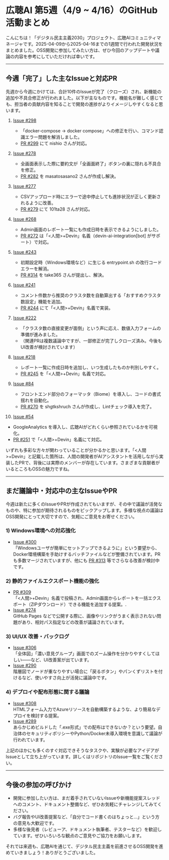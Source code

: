 # 広聴AI 第5週（4/9 ~ 4/16）のGitHub活動まとめ

こんにちは！「デジタル民主主義2030」プロジェクト、広聴AIコミュニティマネージャです。2025-04-09から2025-04-16までの1週間で行われた開発状況をまとめました。OSS開発に参加してみたい方は、ぜひ今回のアップデートや議論の内容を参考にしていただければ幸いです。

---
## 今週「完了」した主なIssueと対応PR

先週から今週にかけては、合計10件のIssueが完了（クローズ）され、新機能の追加や不具合修正が行われました。以下が主なものです。機能名が難しく感じても、担当者の貢献内容を知ることで開発の進捗がよりイメージしやすくなると思います。

1. [Issue #298](https://github.com/digitaldemocracy2030/kouchou-ai/issues/298)  
   - 「docker-compose → docker compose」への修正を行い、コマンド認識エラー問題を解消しました。  
   - [PR #299](https://github.com/digitaldemocracy2030/kouchou-ai/pull/299) にて nishio さんが対応。

2. [Issue #278](https://github.com/digitaldemocracy2030/kouchou-ai/issues/278)  
   - 全画面表示した際に要約文が「全画面終了」ボタンの裏に隠れる不具合を修正。  
   - [PR #282](https://github.com/digitaldemocracy2030/kouchou-ai/pull/282) を masatosasano2 さんが作成し解決。

3. [Issue #277](https://github.com/digitaldemocracy2030/kouchou-ai/issues/277)  
   - CSVアップロード時にエラーで途中停止しても進捗状況が正しく更新されるように改善。  
   - [PR #279](https://github.com/digitaldemocracy2030/kouchou-ai/pull/279) にて 101ta28 さんが対応。

4. [Issue #268](https://github.com/digitaldemocracy2030/kouchou-ai/issues/268)  
   - Admin画面のレポート一覧にも作成日時を表示できるようにしました。  
   - [PR #272](https://github.com/digitaldemocracy2030/kouchou-ai/pull/272) は「<人間>+Devin」名義（devin-ai-integration[bot] がサポート）で対応。

5. [Issue #243](https://github.com/digitaldemocracy2030/kouchou-ai/issues/243)  
   - 初期設定時（Windows環境など）に生じる entrypoint.sh の改行コードエラーを解消。  
   - [PR #314](https://github.com/digitaldemocracy2030/kouchou-ai/pull/314) を take365 さんが提出し、解決。

6. [Issue #241](https://github.com/digitaldemocracy2030/kouchou-ai/issues/241)  
   - コメント件数から推奨のクラスタ数を自動算出する「おすすめクラスタ数設定」機能を追加。  
   - [PR #244](https://github.com/digitaldemocracy2030/kouchou-ai/pull/244) にて「<人間>+Devin」名義で実装。

7. [Issue #222](https://github.com/digitaldemocracy2030/kouchou-ai/issues/222)  
   - 「クラスタ数の直接変更が面倒」という声に応え、数値入力フォームの準備が進みました。  
   - （関連PRは複数議論中ですが、一部修正が完了しクローズ済み。今後もUI改善が検討されています）

8. [Issue #218](https://github.com/digitaldemocracy2030/kouchou-ai/issues/218)  
   - レポート一覧に作成日時を追加し、いつ生成したものか判別しやすく。  
   - [PR #245](https://github.com/digitaldemocracy2030/kouchou-ai/pull/245) を「<人間>+Devin」名義で対応。

9. [Issue #84](https://github.com/digitaldemocracy2030/kouchou-ai/issues/84)  
   - フロントエンド部分のフォーマッタ（Biome）を導入し、コードの書式揺れを自動化。  
   - [PR #270](https://github.com/digitaldemocracy2030/kouchou-ai/pull/270) を shgtkshruch さんが作成し、Lintチェック導入を完了。

10. [Issue #54](https://github.com/digitaldemocracy2030/kouchou-ai/issues/54)  
   - GoogleAnalytics を導入し、広聴AIがどれくらい参照されているかを可視化。  
   - [PR #251](https://github.com/digitaldemocracy2030/kouchou-ai/pull/251) で「<人間>+Devin」名義にて対応。

いずれも多彩な方々が関わっていることが分かるかと思います。「<人間>+Devin」と記載した箇所は、人間の開発者がAIアシスタントを活用しながら実装したPRで、背後には実際のメンバーが存在しています。さまざまな貢献者がいるところもOSSの魅力ですね。

---
## まだ議論中・対応中の主なIssueやPR

今週は新たに多くのIssueやPRが作成されてもいますが、その中で議論が活発なものや、特に参加が期待されるものをピックアップします。多様な視点の議論はOSS開発にとって大切ですので、気軽にご意見をお寄せください。

### 1) Windows環境への対応強化
- [Issue #300](https://github.com/digitaldemocracy2030/kouchou-ai/issues/300)  
  「Windowsユーザが簡単にセットアップできるように」という要望から、Docker環境構築を手助けするバッチファイルなどが整備されています。PRも多数マージされていますが、他にも [PR #313](https://github.com/digitaldemocracy2030/kouchou-ai/pull/313) 等でさらなる改善が検討中です。

### 2) 静的ファイルエクスポート機能の強化
- [PR #309](https://github.com/digitaldemocracy2030/kouchou-ai/pull/309)  
  「<人間>+Devin」名義で投稿され、Admin画面からレポートを一括エクスポート（ZIPダウンロード）できる機能を追加する提案。.  
- [Issue #274](https://github.com/digitaldemocracy2030/kouchou-ai/issues/274)  
  GitHub Pages などで公開する際に、画像やリンクがうまく表示されない問題があり、相対パス指定などの改善が議論されています。

### 3) UI/UX 改善・バックログ
- [Issue #306](https://github.com/digitaldemocracy2030/kouchou-ai/issues/306)  
  「全体図」「濃い意見グループ」画面でのズーム操作を分かりやすくしてほしい――など、UI改善案が出ています。  
- [Issue #290](https://github.com/digitaldemocracy2030/kouchou-ai/issues/290)  
  階層図でノードが重なりやすい場合に「戻るボタン」やパンくずリストを付けるなど、使いやすさ向上が活発に議論中です。  

### 4) デプロイや配布形態に関する議論
- [Issue #308](https://github.com/digitaldemocracy2030/kouchou-ai/issues/308)  
  HTMLフォーム入力でAzureリソースを自動構築するような、より簡易なデプロイを検討する提案。  
- [Issue #289](https://github.com/digitaldemocracy2030/kouchou-ai/issues/289)  
  あらかじめビルドした「.exe形式」での配布はできないか？という要望。自治体のセキュリティポリシーやPython/Docker未導入環境を意識して議論が行われています。

上記のほかにも多くのすぐ対応できそうなタスクや、実験が必要なアイデアがIssueとして立ち上がっています。詳しくはリポジトリのIssue一覧をご覧ください。

---
## 今後の参加の呼びかけ

- 開発に参加したい方は、まだ着手されていないIssueや新機能提案スレッドへのコメント、ドキュメント整備など、ぜひお気軽にチャレンジしてみてください。
- バグ報告やUI改善提案など、「自分でコード書くのはちょっと...」という方の意見も大歓迎です。
- 多様な後見者（レビューア、ドキュメント執筆者、テスターなど）を歓迎しています。ぜひいろいろな観点のご意見やご協力をお願いします。

それでは来週も、広聴AIを通じて、デジタル民主主義を前進させるOSS開発を進めていきましょう！ありがとうございました。